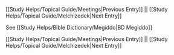 [[Study Helps/Topical Guide/Meetings|Previous Entry]]  ||  [[Study Helps/Topical Guide/Melchizedek|Next Entry]]

 See [[Study Helps/Bible Dictionary/Megiddo|BD Megiddo]]

[[Study Helps/Topical Guide/Meetings|Previous Entry]]  ||  [[Study Helps/Topical Guide/Melchizedek|Next Entry]]